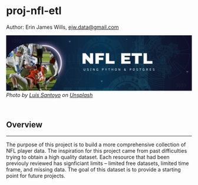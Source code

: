 # proj-nfl-etl


Author:  Erin James Wills, ejw.data@gmail.com

![election polling project banner](./images/nfl_banner.png)
<cite>Photo by <a href="https://unsplash.com/@shootwithlou?utm_source=unsplash&utm_medium=referral&utm_content=creditCopyText">Luis Santoyo</a> on <a href="https://unsplash.com/photos/lI0JXf4MRDM?utm_source=unsplash&utm_medium=referral&utm_content=creditCopyText">Unsplash</a></cite>

<br>

## Overview  
<hr>

The purpose of this project is to build a more comprehensive collection of NFL player data.  The inspiration for this project came from past difficulties trying to obtain a high quality dataset.   Each resource that had been previouly reviewed has signficiant limits – limited free datasets, limited time frame, and missing data.  The goal of this dataset is to provide a starting point for future projects.  
